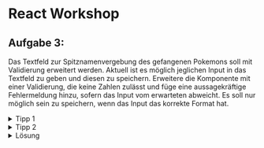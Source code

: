 
# React Workshop

## Aufgabe 3:

Das Textfeld zur Spitznamenvergebung des gefangenen Pokemons soll mit Validierung erweitert werden.
Aktuell ist es möglich jeglichen Input in das Textfeld zu geben und diesen zu speichern.
Erweitere die Komponente mit einer Validierung, die keine Zahlen zulässt und füge eine aussagekräftige Fehlermeldung hinzu, sofern
das Input vom erwarteten abweicht. Es soll nur möglich sein zu speichern, wenn das Input das korrekte Format hat.

<details>
<summary> Tipp 1 </summary>
<p>
  Die Funktion `test()` nimmt einen Stringwert und überprüft diesen darauf, ob er 
  beispielsweise einem regulären Ausdruck entspricht. Als Return gibt sie true oder false zurück, je nachdem,
  ob der Input akzeptiert würde oder nicht.

```tsx
  someRegularExpression.test(InputStringOfTextfield)
```
</p>

</details>

<details>
<summary> Tipp 2 </summary>
<p>
  Das Textfeld verfügt über die notwendigen props, um einen Fehler anzuzeigen.
  Die Stichworte `error` und `helperText` sollten hier helfen. 

  Daran denken, dass
  auch hier JavaScript übergeben werden kann, um beispielsweise zu evaluieren, ob
  etwas angezeigt werden soll.
</p>

</details>


<details>
  <summary> Lösung </summary>

<p>

ControlledNicknameForm.tsx
```jsx
...
const [error, setError] = useState(false)
...
const handleChange= (event) =>{
    const value: String = event.target.value
    setState(value);
    setError(!/^([^0-9]*)$/g.test(value)) // Does not allow numbers
}

...
event.preventDefault()
if (!error) updateNickname(state)}
...
onChange={handleChange}
error={error}
helperText={error ? 'Es sind nur Buchstaben erlaubt' : ''}
```
</p>
</details>
